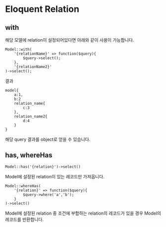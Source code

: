 # Eloquent Relation

## with
해당 모델에 relation이 설정되어있다면 아래와 같이 사용이 가능합니다.
```
Model::with(
    '{relationName}' => function($query){
        $query->select();
    },
    '{relationName2}'
)->select();
```

결과

```
model{
    a:1,
    b:2
    relation_name{
        c:3
    },
    relation_name2{
        d:4
    }
}
```
해당 query 결과를 object로 얻을 수 있습니다.

## has, whereHas
```
Model::has('{relation}')->select()
```
Model에 설정된 relation이 있는 레코드만 가져옵니다.

```
Model::whereHas(
    '{relation}' => function($query){
        $query->where('a','b');
    }
)->select()
```
Model에 설정된 relation 중 조건에 부합하는 relation의 레코드가 있을 경우 Model의 레코드를 반환합니다.
